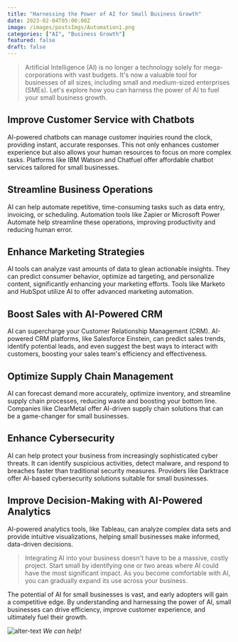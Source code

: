 ```yaml
---
title: "Harnessing the Power of AI for Small Business Growth"
date: 2023-02-04T05:00:00Z
image: /images/postsImgs/Automation1.png
categories: ["AI", "Business Growth"]
featured: false
draft: false
---
```


> Artificial Intelligence (AI) is no longer a technology solely for mega-corporations with vast budgets. It's now a valuable tool for businesses of all sizes, including small and medium-sized enterprises (SMEs). Let's explore how you can harness the power of AI to fuel your small business growth.

##  Improve Customer Service with Chatbots

AI-powered chatbots can manage customer inquiries round the clock, providing instant, accurate responses. This not only enhances customer experience but also allows your human resources to focus on more complex tasks. Platforms like IBM Watson and Chatfuel offer affordable chatbot services tailored for small businesses.

## Streamline Business Operations

AI can help automate repetitive, time-consuming tasks such as data entry, invoicing, or scheduling. Automation tools like Zapier or Microsoft Power Automate help streamline these operations, improving productivity and reducing human error.

## Enhance Marketing Strategies

AI tools can analyze vast amounts of data to glean actionable insights. They can predict consumer behavior, optimize ad targeting, and personalize content, significantly enhancing your marketing efforts. Tools like Marketo and HubSpot utilize AI to offer advanced marketing automation.

## Boost Sales with AI-Powered CRM

AI can supercharge your Customer Relationship Management (CRM). AI-powered CRM platforms, like Salesforce Einstein, can predict sales trends, identify potential leads, and even suggest the best ways to interact with customers, boosting your sales team's efficiency and effectiveness.

## Optimize Supply Chain Management

AI can forecast demand more accurately, optimize inventory, and streamline supply chain processes, reducing waste and boosting your bottom line. Companies like ClearMetal offer AI-driven supply chain solutions that can be a game-changer for small businesses.

## Enhance Cybersecurity

AI can help protect your business from increasingly sophisticated cyber threats. It can identify suspicious activities, detect malware, and respond to breaches faster than traditional security measures. Providers like Darktrace offer AI-based cybersecurity solutions suitable for small businesses.

## Improve Decision-Making with AI-Powered Analytics

AI-powered analytics tools, like Tableau, can analyze complex data sets and provide intuitive visualizations, helping small businesses make informed, data-driven decisions.


> Integrating AI into your business doesn't have to be a massive, costly project. Start small by identifying one or two areas where AI could have the most significant impact. As you become comfortable with AI, you can gradually expand its use across your business.

The potential of AI for small businesses is vast, and early adopters will gain a competitive edge. By understanding and harnessing the power of AI, small businesses can drive efficiency, improve customer experience, and ultimately fuel their growth.

![alter-text](/images/postsImgs/Automation2.png)
*We can help!*
